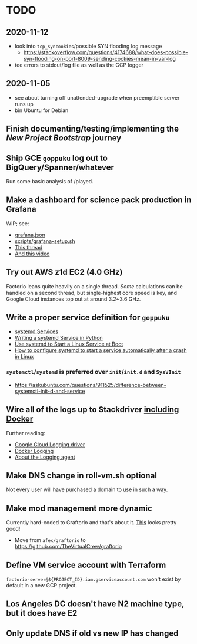 # TODO

## 2020-11-12

- look into `tcp_syncookies`/possible SYN flooding log message
  - <https://stackoverflow.com/questions/4174688/what-does-possible-syn-flooding-on-port-8009-sending-cookies-mean-in-var-log>
- tee errors to stdout/log file as well as the GCP logger

## 2020-11-05

- see about turning off unattended-upgrade when preemptible server runs up
- bin Ubuntu for Debian

## Finish documenting/testing/implementing the _New Project Bootstrap_ journey

## Ship GCE `goppuku` log out to BigQuery/Spanner/whatever

Run some basic analysis of /played.

## Make a dashboard for science pack production in Grafana

WIP; see:

- [grafana.json](./grafana.json)
- [scripts/grafana-setup.sh](./scripts/grafana-setup.sh)
- [This thread](https://community.grafana.com/t/how-create-dashboard-and-panel-via-api/10947)
- [And this video](https://www.youtube.com/watch?v=sKNZMtoSHN4)

## Try out AWS z1d EC2 (4.0 GHz)

Factorio leans quite heavily on a single thread.
_Some_ calculations can be handled on a second thread, but single-highest core speed is key, and Google Cloud instances
top out at around 3.2~3.6 GHz.

## Write a proper service definition for `goppuku`

- [systemd Services](https://wiki.debian.org/systemd/Services)
- [Writing a systemd Service in Python](https://github.com/torfsen/python-systemd-tutorial)
- [Use systemd to Start a Linux Service at Boot](https://www.linode.com/docs/quick-answers/linux/start-service-at-boot/)
- [How to configure systemd to start a service automatically after a crash in Linux](https://www.2daygeek.com/linux-systemd-auto-restart-services-when-down/)

### `systemctl`/`systemd` is preferred over `init`/`init.d` and `SysVInit`

- <https://askubuntu.com/questions/911525/difference-between-systemctl-init-d-and-service>

## Wire all of the logs up to Stackdriver [including Docker][1]

Further reading:

- [Google Cloud Logging driver](https://docs.docker.com/config/containers/logging/gcplogs/)
- [Docker Logging](https://www.fluentd.org/guides/recipes/docker-logging)
- [About the Logging agent](https://cloud.google.com/logging/docs/agent/)

## Make DNS change in roll-vm.sh optional

Not every user will have purchased a domain to use in such a way.

## Make mod management more dynamic

Currently hard-coded to Graftorio and that's about it.
[This](https://github.com/mroote/factorio-server-manager) looks pretty good!

- Move from `afex/graftorio` to <https://github.com/TheVirtualCrew/graftorio>

## Define VM service account with Terraform

`factorio-server@${PROJECT_ID}.iam.gserviceaccount.com` won't exist by default in a new GCP project.

## Los Angeles DC doesn't have N2 machine type, but it does have E2

## Only update DNS if old vs new IP has changed

[1]: https://cloud.google.com/community/tutorials/docker-gcplogs-driver
